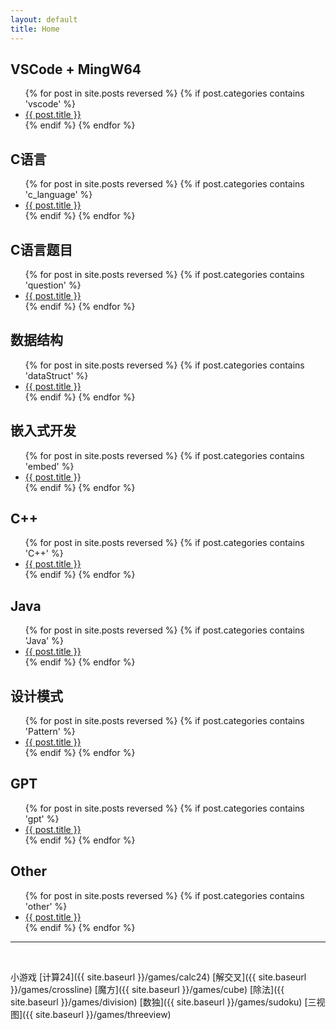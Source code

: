 ```yaml
---
layout: default
title: Home
---
```


<link rel="stylesheet" href="{{ '/assets/custom.css' | relative_url }}">

<div class="container">
    <div>
        <h2>VSCode + MingW64</h2>
        <ul>
            {% for post in site.posts reversed %}
                {% if post.categories contains 'vscode' %}
                    <li>
                        <a href="{{ post.url | relative_url }}">{{ post.title }}</a>
                    </li>
                {% endif %}
            {% endfor %}
        </ul>
    </div>
    <div>
        <h2>C语言</h2>
        <ul>
            {% for post in site.posts reversed %}
                {% if post.categories contains 'c_language' %}
                    <li>
                        <a href="{{ site.baseurl }}{{ post.url }}">{{ post.title }}</a>
                    </li>
                {% endif %}
            {% endfor %}
        </ul>
    </div>
    <div>
        <h2>C语言题目</h2>
        <ul>
            {% for post in site.posts reversed %}
                {% if post.categories contains 'question' %}
                    <li>
                        <a href="{{ site.baseurl }}{{ post.url }}">{{ post.title }}</a>
                    </li>
                {% endif %}
            {% endfor %}
        </ul>
    </div>
    <div>
        <h2>数据结构</h2>
        <ul>
            {% for post in site.posts reversed %}
                {% if post.categories contains 'dataStruct' %}
                    <li>
                        <a href="{{ post.url | relative_url }}">{{ post.title }}</a>
                    </li>
                {% endif %}
            {% endfor %}
        </ul>
    </div>
    <div>
        <h2>嵌入式开发</h2>
        <ul>
            {% for post in site.posts reversed %}
                {% if post.categories contains 'embed' %}
                    <li>
                        <a href="{{ post.url | relative_url }}">{{ post.title }}</a>
                    </li>
                {% endif %}
            {% endfor %}
        </ul>
    </div>
    <div >
        <h2>C++</h2>
        <ul>
            {% for post in site.posts reversed %}
                {% if post.categories contains 'C++' %}
                    <li>
                        <a href="{{ post.url | relative_url }}">{{ post.title }}</a>
                    </li>
                {% endif %}
            {% endfor %}
        </ul>
    </div>
    <div>
        <h2>Java</h2>
        <ul>
            {% for post in site.posts reversed %}
                {% if post.categories contains 'Java' %}
                    <li>
                        <a href="{{ post.url | relative_url }}">{{ post.title }}</a>
                    </li>
                {% endif %}
            {% endfor %}
        </ul>
    </div>
    <div>
        <h2>设计模式</h2>
        <ul>
            {% for post in site.posts reversed %}
                {% if post.categories contains 'Pattern' %}
                    <li>
                        <a href="{{ post.url | relative_url }}">{{ post.title }}</a>
                    </li>
                {% endif %}
            {% endfor %}
        </ul>
    </div>
    <div>
        <h2>GPT</h2>
        <ul>
            {% for post in site.posts reversed %}
                {% if post.categories contains 'gpt' %}
                    <li>
                        <a href="{{ post.url | relative_url }}">{{ post.title }}</a>
                    </li>
                {% endif %}
            {% endfor %}
        </ul>
    </div>
    <div>
        <h2>Other</h2>
        <ul>
            {% for post in site.posts reversed %}
                {% if post.categories contains 'other' %}
                    <li>
                        <a href="{{ post.url | relative_url }}">{{ post.title }}</a>
                    </li>
                {% endif %}
            {% endfor %}
        </ul>
    </div>
</div>


---


<BR>

小游戏
[计算24]({{ site.baseurl }}/games/calc24)
[解交叉]({{ site.baseurl }}/games/crossline)
[魔方]({{ site.baseurl }}/games/cube)
[除法]({{ site.baseurl }}/games/division)
[数独]({{ site.baseurl }}/games/sudoku)
[三视图]({{ site.baseurl }}/games/threeview)



